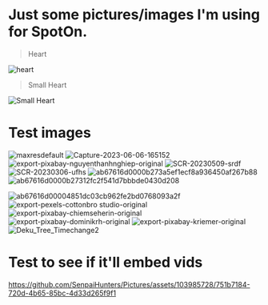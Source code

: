 # Just some pictures/images I'm using for SpotOn. 

> Heart


![heart](https://github.com/SenpaiHunters/Pictures/assets/103985728/94f3cd2f-e99b-435d-85c9-4ed897027297)

> Small Heart


![Small Heart](https://github.com/SenpaiHunters/Pictures/assets/103985728/ea96ab3d-1092-4584-bdd5-afcb8625d121)

# Test images

![maxresdefault](https://github.com/SenpaiHunters/Pictures/assets/103985728/6d5a88fd-78ae-41ce-b1ea-80f12d4e7a0b)
![Capture-2023-06-06-165152](https://github.com/SenpaiHunters/Pictures/assets/103985728/a8ab9faf-7c94-4931-859a-ac4160f9e04b)
![export-pixabay-nguyenthanhnghiep-original](https://github.com/SenpaiHunters/Pictures/assets/103985728/fc390f5d-a98b-40be-9323-a8e2e839afce)
![SCR-20230509-srdf](https://github.com/SenpaiHunters/Pictures/assets/103985728/39a79e41-7dd9-43ef-aaa1-ca950fd87dc3)
![SCR-20230306-ufhs](https://github.com/SenpaiHunters/Pictures/assets/103985728/3e23b534-3946-4867-bbf1-02f24ea8116f)
![ab67616d0000b273a5ef1ecf8a936450af267b88](https://github.com/SenpaiHunters/Pictures/assets/103985728/d7f88ca4-058a-4c26-aa75-6206381583cb)
![ab67616d0000b27312fc2f541d7bbbde0430d208](https://github.com/SenpaiHunters/Pictures/assets/103985728/762563dd-30d9-4bc6-a46a-37b234c8983c)


![ab67616d00004851dc03cb962fe2bd0768093a2f](https://github.com/SenpaiHunters/Pictures/assets/103985728/3d9ae60d-217a-4ef0-89a0-58cadc01144f)
![export-pexels-cottonbro studio-original](https://github.com/SenpaiHunters/Pictures/assets/103985728/5f57c71d-7c61-4e9d-a834-fa25596d0f03)
![export-pixabay-chiemseherin-original](https://github.com/SenpaiHunters/Pictures/assets/103985728/9f426e9c-a318-4e3f-802c-53348db0d3a1)
![export-pixabay-dominikrh-original](https://github.com/SenpaiHunters/Pictures/assets/103985728/df919bbf-c40e-4b98-aa99-f087aeb33953)
![export-pixabay-kriemer-original](https://github.com/SenpaiHunters/Pictures/assets/103985728/920dc048-1391-4d83-bdd9-de43322da72f)
![Deku_Tree_Timechange2](https://github.com/SenpaiHunters/Pictures/assets/103985728/7db58466-b6a7-4a7a-a65c-565d77116eb5)



# Test to see if it'll embed vids

https://github.com/SenpaiHunters/Pictures/assets/103985728/751b7184-720d-4b65-85bc-4d33d265f9f1

